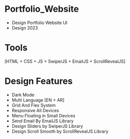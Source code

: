 # Portfolio_Website
* Design Portfolio Website UI
* Design 2023
# Tools 
  [HTML + CSS + JS + SwiperJS + EmailJS + ScrollRevealJS]

# Design Features
  * Dark Mode
  * Multi Language [EN + AR]
  * Grid And Flex System
  * Responsive All Devices 
  * Menu Floating in Small Devices
  * Send Email By EmailJS Library
  * Design Sliders by SwiperJS Library
  * Design Scroll Smooth by ScrollRevealJS Library
